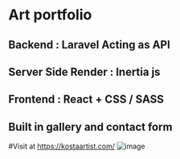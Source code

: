 
# Art portfolio 
## Backend              : Laravel Acting as API
## Server Side Render   : Inertia js
## Frontend             : React + CSS / SASS
 
## Built in gallery and contact form

#Visit  at
https://kostaartist.com/
![image](https://github.com/KonstantinIV/artWebsite/assets/20336059/4f8e5ba3-927d-4aa6-aa39-9550fbbd24aa)
